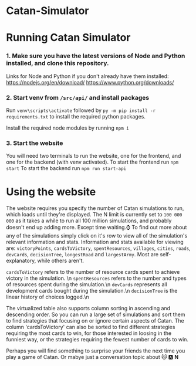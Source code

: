 # Catan-Simulator

# Running Catan Simulator

### 1. Make sure you have the latest versions of Node and Python installed, and clone this repository.
Links for Node and Python if you don't already have them installed:
https://nodejs.org/en/download/
https://www.python.org/downloads/

### 2. Start venv from `/src/api/` and install packages
Run `venv\scripts\activate` followed by `py -m pip install -r requirements.txt` to install the required python packages.

Install the required node modules by running `npm i` 

### 3. Start the website
You will need two terminals to run the website, one for the frontend, and one for the backend (with venv activated).
To start the frontend run `npm start` 
To start the backend run `npm run start-api`


# Using the website
The website requires you specify the number of Catan simulations to run, which loads until they're displayed. The N limit is currently set to `100 000 000` as it takes a while to run all 100 million simulations, and probably doesn't end up adding more. Except time waiting.:watch:
To find out more about any of the simulations simply click on it's row to view all of the simulation's relevant information and stats.
Information and stats available for viewing are:
`victoryPoints`, `cardsToVictory`, `spentResources`, `villages`, `cities`, `roads`, `devCards`, `decisionTree`, `longestRoad` and `largestArmy`. Most are self-explanatory, while others aren't.

`cardsToVictory` refers to the number of resource cards spent to achieve victory in the simulation. \n
`spentResources` refers to the number and types of resources spent during the simulation.\n
`devCards` represents all development cards bought during the simulation.\n
`decisionTree` is the linear history of choices logged.\n

The virtualized table also supports column sorting in ascending and descending order. So you can run a large set of simulations and sort them to find strategies that focusing on or ignore certain aspects of Catan.
The column 'cardsToVictory' can also be sorted to find different strategies requiring the most cards to win, for those interested in loosing in the funniest way, or the strategies requiring the fewest number of cards to win. 

Perhaps you will find something to surprise your friends the next time you play a game of Catan. Or mabye just a conversation topic about :cat: :a: **N**

